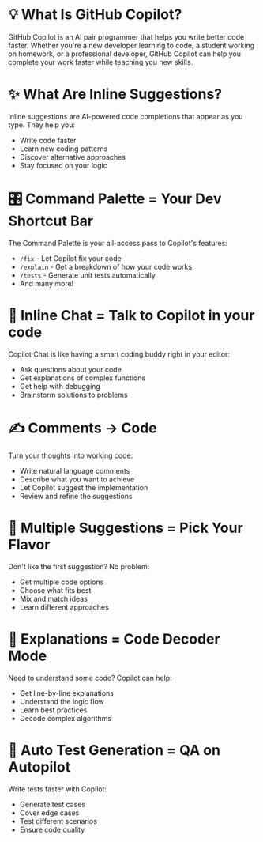 # 💡 What Is GitHub Copilot?

GitHub Copilot is an AI pair programmer that helps you write better code faster. Whether you're a new developer learning to code, a student working on homework, or a professional developer, GitHub Copilot can help you complete your work faster while teaching you new skills.

# ✨ What Are Inline Suggestions?

Inline suggestions are AI-powered code completions that appear as you type. They help you:

- Write code faster
- Learn new coding patterns
- Discover alternative approaches
- Stay focused on your logic

# 🎛️ Command Palette = Your Dev Shortcut Bar

The Command Palette is your all-access pass to Copilot's features:

- `/fix` - Let Copilot fix your code
- `/explain` - Get a breakdown of how your code works
- `/tests` - Generate unit tests automatically
- And many more!

# 💬 Inline Chat = Talk to Copilot in your code

Copilot Chat is like having a smart coding buddy right in your editor:

- Ask questions about your code
- Get explanations of complex functions
- Get help with debugging
- Brainstorm solutions to problems

# ✍️ Comments → Code

Turn your thoughts into working code:

- Write natural language comments
- Describe what you want to achieve
- Let Copilot suggest the implementation
- Review and refine the suggestions

# 🔄 Multiple Suggestions = Pick Your Flavor

Don't like the first suggestion? No problem:

- Get multiple code options
- Choose what fits best
- Mix and match ideas
- Learn different approaches

# 🧠 Explanations = Code Decoder Mode

Need to understand some code? Copilot can help:

- Get line-by-line explanations
- Understand the logic flow
- Learn best practices
- Decode complex algorithms

# 🧪 Auto Test Generation = QA on Autopilot

Write tests faster with Copilot:

- Generate test cases
- Cover edge cases
- Test different scenarios
- Ensure code quality
